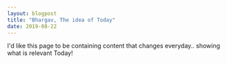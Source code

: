 ```yaml
---
layout: blogpost
title: "Bhargav, The idea of Today"
date: 2019-08-22
---
```


I'd like this page to be containing content that changes everyday.. showing what is relevant Today!
